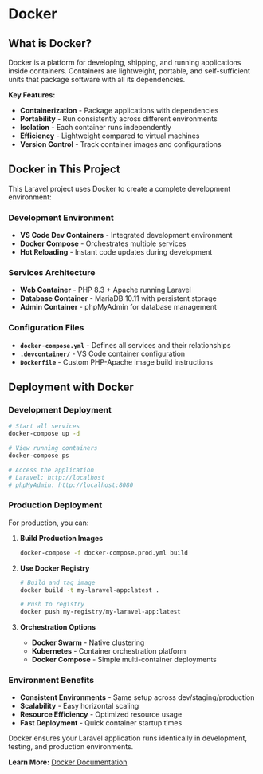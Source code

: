 # Docker

## What is Docker?

Docker is a platform for developing, shipping, and running applications inside containers. Containers are lightweight, portable, and self-sufficient units that package software with all its dependencies.

**Key Features:**

- **Containerization** - Package applications with dependencies
- **Portability** - Run consistently across different environments
- **Isolation** - Each container runs independently
- **Efficiency** - Lightweight compared to virtual machines
- **Version Control** - Track container images and configurations

## Docker in This Project

This Laravel project uses Docker to create a complete development environment:

### Development Environment

- **VS Code Dev Containers** - Integrated development environment
- **Docker Compose** - Orchestrates multiple services
- **Hot Reloading** - Instant code updates during development

### Services Architecture

- **Web Container** - PHP 8.3 + Apache running Laravel
- **Database Container** - MariaDB 10.11 with persistent storage
- **Admin Container** - phpMyAdmin for database management

### Configuration Files

- **`docker-compose.yml`** - Defines all services and their relationships
- **`.devcontainer/`** - VS Code container configuration
- **`Dockerfile`** - Custom PHP-Apache image build instructions

## Deployment with Docker

### Development Deployment

```bash
# Start all services
docker-compose up -d

# View running containers
docker-compose ps

# Access the application
# Laravel: http://localhost
# phpMyAdmin: http://localhost:8080
```

### Production Deployment

For production, you can:

1. **Build Production Images**

   ```bash
   docker-compose -f docker-compose.prod.yml build
   ```

2. **Use Docker Registry**

   ```bash
   # Build and tag image
   docker build -t my-laravel-app:latest .

   # Push to registry
   docker push my-registry/my-laravel-app:latest
   ```

3. **Orchestration Options**
   - **Docker Swarm** - Native clustering
   - **Kubernetes** - Container orchestration platform
   - **Docker Compose** - Simple multi-container deployments

### Environment Benefits

- **Consistent Environments** - Same setup across dev/staging/production
- **Scalability** - Easy horizontal scaling
- **Resource Efficiency** - Optimized resource usage
- **Fast Deployment** - Quick container startup times

Docker ensures your Laravel application runs identically in development, testing, and production environments.

**Learn More:** [Docker Documentation](https://docs.docker.com/)
